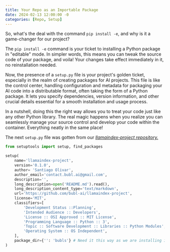 ```yaml
---
title: Your Repo as an Importable Package
date: 2024-02-13 12:00:00 -0
categories: [Repo, Setup]
---
```


So, what's the deal with the command `pip install -e`, and why is it a game-changer for our project?

The `pip install -e` command is your ticket to installing a Python package in "editable" mode. In simpler words, this means you can tweak the source code of your package, and voila! Your changes take effect immediately in it, no reinstallation needed.

Now, the presence of a `setup.py` file is your project's golden ticket, especially in the realm of creating packages for AI projects. This file is like the control center, handling configuration and metadata for packaging your AI code into a distributable format, often taking the form of a Python package. It lets you specify dependencies, version information, and other crucial details essential for a smooth installation and usage process.

In a nutshell, doing this the right way allows you to treat your code just like any other Python library. The real magic happens when you realize you can seamlessly manage your source control and develop your code within the container. Everything neatly in the same place!

The next `setup.py` file was gotten from our [*llamaindex-project repository.*](https://github.com/bubl-ai/llamaindex-project/blob/main/setup.py)

```python
from setuptools import setup, find_packages

setup(
    name='llamaindex-project',
    version='0.1.0',
    author= 'Santiago Olivar',
    author_email='contact.bubl.ai@gmail.com',
    description='',
    long_description=open('README.md').read(),
    long_description_content_type='text/markdown',
    url='https://github.com/bubl-ai/llamaindex-project',
    license='MIT',
    classifiers=[
        'Development Status ::Planning',
        'Intended Audience :: Developers',
        'License :: OSI Approved :: MIT License',
        'Programming Language :: Python :: 3',
        'Topic :: Software Development :: Libraries :: Python Modules',
        'Operating System :: OS Independent',
    ],
    package_dir={'': 'bubls'} # Need it this way as we are installing it in editable mode
)
```